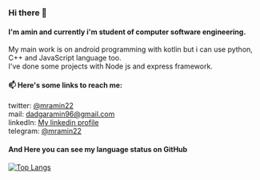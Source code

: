 ### Hi there 👋

<!--
**amindadgar/amindadgar** is a ✨ _special_ ✨ repository because its `README.md` (this file) appears on your GitHub profile.

Here are some ideas to get you started:

- 🔭 I’m currently working on ...
- 🌱 I’m currently learning ...
- 👯 I’m looking to collaborate on ...
- 🤔 I’m looking for help with ...
- 💬 Ask me about ...
- 📫 How to reach me: ...
- 😄 Pronouns: ...
- ⚡ Fun fact: ...
-->
#### I'm amin and currently i'm student of computer software engineering.
My main work is on android programming with kotlin but i can use python, C++ and JavaScript language too. <br>
I've done some projects with Node js and express framework.<br>
<!-- I've done some work in internet of things (node red server application) area and looking forward to do more.<br> -->
<!-- Currently I'm working on Nodejs. -->
#### 📫 Here's some links to reach me:
twitter: [@mramin22](https://twitter.com/mramin22) <br>
mail: dadgaramin96@gmail.com <br>
linkedIn: [My linkedin profile](https://www.linkedin.com/in/amin-dadgar-b59211181) <br>
telegram: [@mramin22](https://t.me/mramin22) <br>
#### And Here you can see my language status on GitHub
<!-- [![Anurag's github stats](https://github-readme-stats.vercel.app/api?username=amindadgar)](https://github.com/anuraghazra/github-readme-stats) -->
[![Top Langs](https://github-readme-stats.vercel.app/api/top-langs/?username=amindadgar&layout=compact)](https://github.com/anuraghazra/github-readme-stats)
